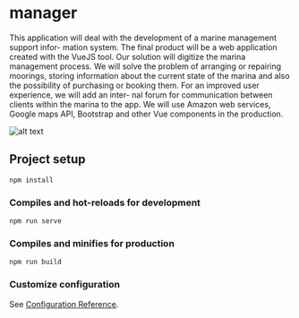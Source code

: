 # manager

This application will deal with the development of a marine management support infor-
mation system. The final product will be a web application created with the
VueJS tool. Our solution will digitize the marina management process. We
will solve the problem of arranging or repairing moorings, storing information
about the current state of the marina and also the possibility of purchasing
or booking them. For an improved user experience, we will add an inter-
nal forum for communication between clients within the marina to the app.
We will use Amazon web services, Google maps API, Bootstrap and other
Vue components in the production. 

![alt text](https://ibb.co/xfmVkz4)

## Project setup
```
npm install
```

### Compiles and hot-reloads for development
```
npm run serve
```

### Compiles and minifies for production
```
npm run build
```

### Customize configuration
See [Configuration Reference](https://cli.vuejs.org/config/).
